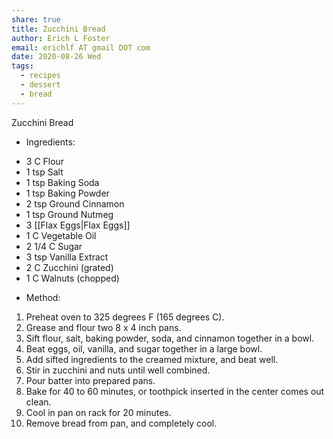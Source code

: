 ```yaml
---
share: true
title: Zucchini Bread
author: Erich L Foster
email: erichlf AT gmail DOT com
date: 2020-08-26 Wed
tags:
  - recipes
  - dessert
  - bread
---
```


Zucchini Bread
* Ingredients:
- 3 C Flour
- 1 tsp Salt
- 1 tsp Baking Soda
- 1 tsp Baking Powder
- 2 tsp Ground Cinnamon
- 1 tsp Ground Nutmeg
- 3 [[Flax Eggs|Flax Eggs]]
- 1 C Vegetable Oil
- 2 1/4 C Sugar
- 3 tsp Vanilla Extract
- 2 C Zucchini (grated)
- 1 C Walnuts (chopped)

* Method:
1. Preheat oven to 325 degrees F (165 degrees C).
2. Grease and flour two 8 x 4 inch pans.
3. Sift flour, salt, baking powder, soda, and cinnamon together in a bowl.
4. Beat eggs, oil, vanilla, and sugar together in a large bowl.
5. Add sifted ingredients to the creamed mixture, and beat well.
6. Stir in zucchini and nuts until well combined.
7. Pour batter into prepared pans.
8. Bake for 40 to 60 minutes, or toothpick inserted in the center comes out clean.
9. Cool in pan on rack for 20 minutes.
10. Remove bread from pan, and completely cool.